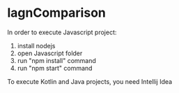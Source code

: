 # lagnComparison
In order to execute Javascript project:
1) install nodejs
2) open Javascript folder
3) run "npm install" command
4) run "npm start" command

To execute Kotlin and Java projects, you need Intellij Idea
